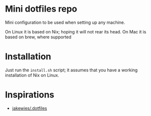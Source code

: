 # Mini dotfiles repo

Mini configuration to be used when setting up any machine.

On Linux it is based on Nix; hoping it will not rear its head.
On Mac it is based on brew, where supported

# Installation

Just run the `install.sh` script; it assumes that you have a working
installation of Nix on Linux.

# Inspirations

- [jakewies/.dotfiles](https://github.com/jakewies/.dotfiles/blob/main/install.sh)
